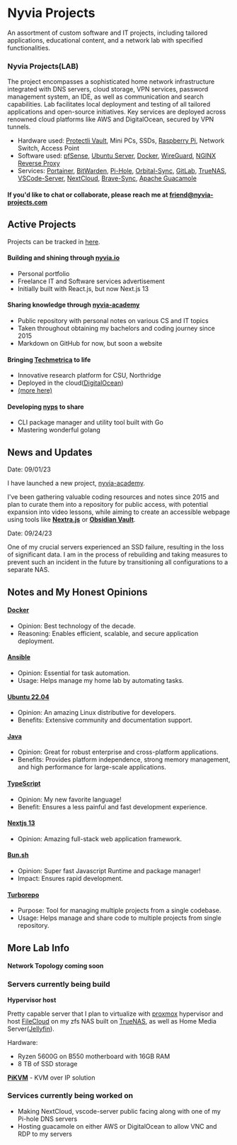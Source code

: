 # Nyvia Projects

An assortment of custom software and IT projects, including tailored applications, educational content, and a network lab with specified functionalities.

### Nyvia Projects(LAB)

The project encompasses a sophisticated home network infrastructure integrated with DNS servers, cloud storage, VPN services, password management system, an IDE, as well as communication and search capabilities. Lab facilitates local deployment and testing of all tailored applications and open-source initiatives. Key services are deployed across renowned cloud platforms like AWS and DigitalOcean, secured by VPN tunnels.

- Hardware used: [Protectli Vault](https://protectli.com/), Mini PCs, SSDs, [Raspberry Pi](https://www.raspberrypi.com/), Network Switch, Access Point
- Software used: [pfSense](https://www.pfsense.org/), [Ubuntu Server](https://ubuntu.com/download/server), [Docker](https://ubuntu.com/download/server), [WireGuard](https://www.wireguard.com/), [NGINX Reverse Proxy](https://docs.nginx.com/nginx/admin-guide/web-server/reverse-proxy/)
- Services: [Portainer](https://www.portainer.io/), [BitWarden](https://bitwarden.com/), [Pi-Hole](https://pi-hole.net/), [Orbital-Sync](https://github.com/mattwebbio/orbital-sync), [GitLab](https://about.gitlab.com/install/), [TrueNAS](https://www.truenas.com/), [VSCode-Server](https://github.com/coder/code-server), [NextCloud](https://nextcloud.com/install/), [Brave-Sync](https://github.com/brave/go-sync), [Apache Guacamole](https://guacamole.apache.org/)

#### If you'd like to chat or collaborate, please reach me at [friend@nyvia-projects.com](mailto:friend@nyvia-projects.com)

## Active Projects

Projects can be tracked in [here](https://github.com/users/nyvia-projects/projects/1).

#### **Building and shining through [nyvia.io](https://nyvia.io)**

- Personal portfolio
- Freelance IT and Software services advertisement
- Initially built with React.js, but now Next.js 13

#### **Sharing knowledge through [nyvia-academy](https://github.com/nyvia-projects/nyvia-academy)**

- Public repository with personal notes on various CS and IT topics
- Taken throughout obtaining my bachelors and coding journey since 2015
- Markdown on GitHub for now, but soon a website

#### **Bringing [Techmetrica](https://techmetrica.org) to life**

- Innovative research platform for CSU, Northridge
- Deployed in the cloud([DigitalOcean](https://www.digitalocean.com/))
- [(more here)](https://github.com/techmetrica)

#### **Developing [nyps](https://github.com/nyvia-projects/nyps-v0) to share**

- CLI package manager and utility tool built with Go
- Mastering wonderful golang

## News and Updates

Date: 09/01/23

I have launched a new project, [nyvia-academy](https://github.com/nyvia-projects/nyvia-academy).

I've been gathering valuable coding resources and notes since 2015 and plan to curate them into a repository for public access, with potential expansion into video lessons, while aiming to create an accessible webpage using tools like **[Nextra.js](https://nextra.site/)** or **[Obsidian Vault](https://obsidian.md/)**.

Date: 09/24/23

One of my crucial servers experienced an SSD failure, resulting in the loss of significant data. I am in the process of rebuilding and taking measures to prevent such an incident in the future by transitioning all configurations to a separate NAS.

## Notes and My Honest Opinions

#### [Docker](https://www.docker.com/)

- Opinion: Best technology of the decade.
- Reasoning: Enables efficient, scalable, and secure application deployment.

#### [Ansible](https://www.ansible.com/)

- Opinion: Essential for task automation.
- Usage: Helps manage my home lab by automating tasks.

#### [Ubuntu 22.04](https://releases.ubuntu.com/jammy/)

- Opinion: An amazing Linux distributive for developers.
- Benefits: Extensive community and documentation support.

#### [Java](https://java.com)

- Opinion: Great for robust enterprise and cross-platform applications.
- Benefits: Provides platform independence, strong memory management, and high performance for large-scale applications.

#### [TypeScript](https://typescriptlang.org/)

- Opinion: My new favorite language!
- Benefit: Ensures a less painful and fast development experience.

#### [Nextjs 13](https://nextjs.org/)

- Opinion: Amazing full-stack web application framework.

#### [Bun.sh](https://bun.sh)

- Opinion: Super fast Javascript Runtime and package manager!
- Impact: Ensures rapid development.

#### [Turborepo](https://turbo.build/)

- Purpose: Tool for managing multiple projects from a single codebase.
- Usage: Helps manage and share code to multiple projects from single repository.

## More Lab Info

#### Network Topology coming soon

### Servers currently being build

**Hypervisor host**

Pretty capable server that I plan to virtualize with [proxmox](https://www.proxmox.com/en/) hypervisor and
host [FileCloud](https://www.filecloud.com/) on my zfs NAS built on [TrueNAS](https://www.truenas.com/), as well as Home Media Server([Jellyfin](https://github.com/jellyfin/jellyfin)).

Hardware:

- Ryzen 5600G on B550 motherboard with 16GB RAM
- 8 TB of SSD storage

**[PiKVM](https://pikvm.org/)** - KVM over IP solution

### Services currently being worked on

- Making NextCloud, vscode-server public facing along with one of my Pi-hole DNS servers
- Hosting guacamole on either AWS or DigitalOcean to allow VNC and RDP to my servers
